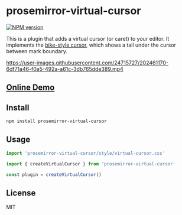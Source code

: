# prosemirror-virtual-cursor

[![NPM version](https://img.shields.io/npm/v/prosemirror-virtual-cursor?color=a1b858&label=)](https://www.npmjs.com/package/prosemirror-virtual-cursor)

This is a plugin that adds a virtual cursor (or caret) to your editor. It implements the [bike-style cursor](https://www.hogbaysoftware.com/posts/bike-rich-text/), which shows a tail under the cursor between mark boundary.

https://user-images.githubusercontent.com/24715727/202461170-6df71a46-f0a5-492a-a61c-3db765dde389.mp4

## [Online Demo](https://prosemirror-virtual-cursor.vercel.app/)

## Install

```bash
npm install prosemirror-virtual-cursor
```

## Usage 

```ts
import 'prosemirror-virtual-cursor/style/virtual-cursor.css'

import { createVirtualCursor } from 'prosemirror-virtual-cursor'

const plugin = createVirtualCursor()
```

## License

MIT
